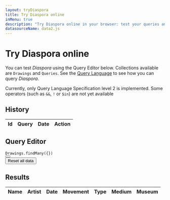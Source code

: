 ```yaml
---
layout: tryDiaspora
title: Try Diaspora online
inMenu: true
description: "Try Diaspora online in your browser: test your queries and explore the API"
datasourceName: data2.js
---
```


# Try Diaspora online

You can test *Diaspora* using the Query Editor below. Collections available are `Drawings` and `Queries`. See the [Query Language](query-language.html) to see how you can query *Diaspora*.

<div class="note info">
Currently, only Query Language Specification level 2 is implemented. Some operators (such as <code>&&</code>, <code>!</code> or <code>$in</code>) are not yet available
</div>

<div class="lazyload unloaded">
<div class="loader"></div>

## History

<table markdown="0">
<thead>
<tr>
<th>Id</th>
<th>Query</th>
<th>Date</th>
<th>Action</th>
</tr>
</thead>
<tbody id="queriesHistory"></tbody>
</table>

## Query Editor

<div class="input-group" markdown="0">
<code id="query" class="form-control" >Drawings.findMany({})</code>
<div class="input-group-btn">
<button id="execquery" class="btn btn-default"><i class="glyphicon glyphicon-search"></i></button>
</div>
</div>
<button class="btn btn-default" id="resetData">Reset all data</button>

## Results

<table id="datatable" markdown="0">
<thead>
<tr>
<th>Name</th>
<th>Artist</th>
<th>Date</th>
<th>Movement</th>
<th>Type</th>
<th>Medium</th>
<th>Museum</th>
</tr>
</thead>
<tbody></tbody>
</table></div>

<div id="disqus_thread"></div>
